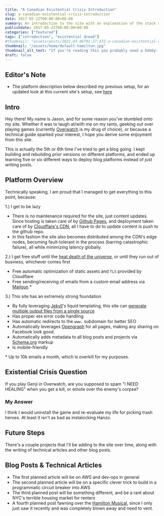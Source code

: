 ```yaml
---
title: "A Canadian Existential Crisis Introduction"
slug: a-canadian-existential-crisis-introduction
date: 2017-05-22T00:00:00+08:00
summary: An introduction to the site with an explanation of the stack and why they were chosen
publishdate: 2017-05-22T00:00:00+08:00
categories: ["featured"]
tags: ["introduction", "existential dread"]
#thumbnail: "assets/posts/2021-03-06T01:37:47Z-a-canadian-existential-crisis-introduction/hero.jpg"
thumbnail: "/assets/home/default-hamilton.jpg"
thumbnail_alt_text: "If you're reading this you probably need a hobby- have you considered DnD?"
draft: false
---
```


## Editor's Note
- The platform description below described my previous setup, for
  an updated look at this current site's setup, see [here](#TODO)

## Intro
Hey there! My name is Jason, and for some reason you've stumbled onto my site.
Whether it was to laugh at/with me on my rants, geeking out over playing games
(currently [Overwatch](https://playoverwatch.com/) is my drug of choice), or
because a technical guide sparked your interest, I hope you derive some
enjoyment from this site.

This is actually the 5th or 6th time I've tried to get a blog going. I kept
building and rebuilding prior versions on different platforms, and ended up
learning five or six different ways to deploy blog platforms instead of just
writing posts.

## Platform Overview
Technically speaking, I am proud that I managed to get everything to this point,
because:

1.) I get to be lazy
  - There is no maintenance required for the site, just content updates. Since
  hosting is taken care of by [Github Pages](https://pages.github.com/), and
  deployment taken care of by [Cloudflare's CDN](https://www.cloudflare.com/),
  all I have to do to update content is push to the github repo.
  - In this fashion the site also becomes distributed among the CDN's
  edge nodes, becoming fault-tolerant in the process (barring catastrophic
  failure), all while minimizing latency globally.

2.) I get free stuff until the [heat death of the universe](https://www.youtube.com/watch?v=F1CddzgVW14),
or until they run out of business, whichever comes first
  - Free automatic optimization of static assets and `TLS` provided by Cloudflare
  - Free sending/receiving of emails from a custom email address via [Mailgun](https://www.mailgun.com/) *

3.) This site has an extremely strong foundation
  - By fully leveraging [Jekyll](https://jekyllrb.com/)'s liquid templating,
  this site can [generate multiple output files from a single source](https://github.com/jekyll/jekyll/issues/3041#issuecomment-303910050)
  - Has proper `404` error code handling
  - Has automatic redirects to the `www.` subdomain for better SEO
  - Automatically leverages [Opengraph](https://developers.facebook.com/docs/sharing/opengraph) for all pages,
  making any sharing on Facebook look good.
  - Automatically adds metadata to all blog posts and projects via [Schema.org](https://schema.org/docs/schemas.html)
  markup
  - Is mobile-friendly

\* Up to 10k emails a month, which is overkill for my purposes.

## Existential Crisis Question
If you play Genji in Overwatch, are you supposed to spam
"I NEED HEALING" when you get a kill, or emote over the
enemy's corpse?

### My Answer
I think I would uninstall the game and re-evaluate my life
for picking trash heroes. At least it isn't as bad as
instalocking Hanzo.

## Future Steps
There's a couple projects that I'll be adding to the site over time,
along with the writing of technical articles and other blog posts.

## Blog Posts & Technical Articles
- The first planned article will be on AWS and dev-ops in general
- The second planned article will be on a specific clever trick
to build in a programmatic circuit breaker into AWS
- The third planned post will be something different, and be a
rant about NYC's terrible housing market for renters
- A fourth planned post fawning over the
[Hamilton Musical](http://www.hamiltonbroadway.com/), since I only just
saw it recently and was completely blown away and need to vent.
